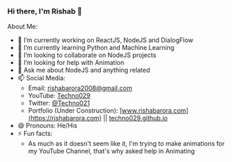 ### Hi there, I'm Rishab 👋

About Me:

- 🔭 I’m currently working on ReactJS, NodeJS and DialogFlow
- 🌱 I’m currently learning Python and Machine Learning
- 👬 I’m looking to collaborate on NodeJS projects
- 🤔 I’m looking for help with Animation
- 💬 Ask me about NodeJS and anything related
- 📫 Social Media: 
  - Email: [rishabarora2008@gmail.com](rishabarora2008@gmail.com)
  - YouTube: [Techno029](https://www.youtube.com/channel/UCjo4sZ-G8ExZpGATmUrKKkA)
  - Twitter: [@Techno021](https://www.twitter.com/Techno021)
  - Portfolio (Under Construction): [www.rishabarora.com](https://rishabarora.com) || [techno029.github.io](https://techno029.github.io)
- 😄 Pronouns: He/His
- ⚡ Fun facts:
  - As much as it doesn't seem like it, I'm trying to make animations for my YouTube Channel, that's why asked help in Animating
